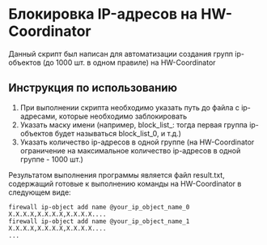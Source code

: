 # Блокировка IP-адресов на HW-Coordinator

Данный скрипт был написан для автоматизации создания групп ip-объектов (до 1000 шт. в одном правиле) на HW-Coordinator

## Инструкция по использованию
1. При выполнении скрипта необходимо указать путь до файла с ip-адресами, которые необходимо заблокировать
2. Указать маску имени (например, block_list_: тогда первая группа ip-объектов будет называться block_list_0, и т.д.)
3. Указать количество ip-адресов в одной группе (на HW-Coordinator ограничение на максимальное количество ip-адресов в одной группе - 1000 шт.)

Результатом выполнения программы является файл result.txt, содержащий готовые к выполнению команды на HW-Coordinator в следующем виде:

```
firewall ip-object add name @your_ip_object_name_0 X.X.X.X,X.X.X.X,X.X.X.X....
firewall ip-object add name @your_ip_object_name_1 X.X.X.X,X.X.X.X,X.X.X.X....
...
```
